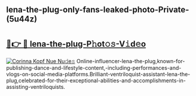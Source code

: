 ## lena-the-plug-only-fans​-leaked-photo​-Private-(5u44z)


# <h2><a href="https://mediaupload.pro?title=lena-the-plug&ref=git">🔗👉 🔴 lena-the-plug-P𝚑ot𝚘𝚜-V𝚒d𝚎o</a></h2>

[![Corinna Kopf Nue Nu𝚍e𝚜](https://i.imgur.com/0qMVB7G.gif)](https://mediaupload.pro?title=lena-the-plug&ref=git)
Online-influencer-lena-the-plug,known-for-publishing-dance-and-lifestyle-content,-including-performances-and-vlogs-on-social-media-platforms.Brilliant-ventriloquist-assistant-lena-the-plug,celebrated-for-their-exceptional-abilities-and-accomplishments-in-assisting-ventriloquists.  